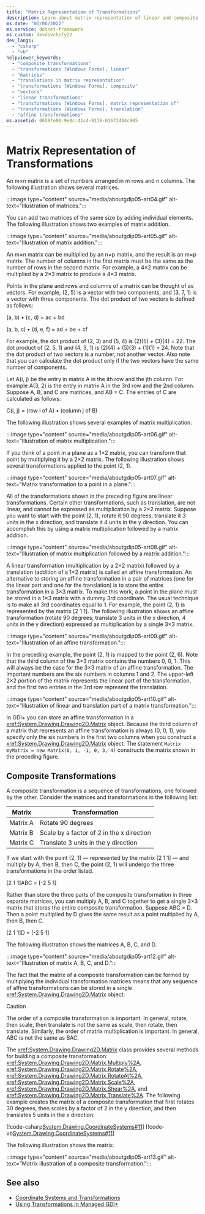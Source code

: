 ```yaml
---
title: "Matrix Representation of Transformations"
description: Learn about matrix representation of linear and composite transformations.
ms.date: "01/06/2022"
ms.service: dotnet-framework
ms.custom: devdivchpfy22
dev_langs: 
  - "csharp"
  - "vb"
helpviewer_keywords: 
  - "composite transformations"
  - "transformations [Windows Forms], linear"
  - "matrices"
  - "translations in matrix representation"
  - "transformations [Windows Forms], composite"
  - "vectors"
  - "linear transformations"
  - "transformations [Windows Forms], matrix representation of"
  - "transformations [Windows Forms], translation"
  - "affine transformations"
ms.assetid: 0659fe00-9e0c-41c4-9118-016f2404c905
---
```

# Matrix Representation of Transformations

An m×n matrix is a set of numbers arranged in m rows and n columns. The following illustration shows several matrices.  

:::image type="content" source="media/aboutgdip05-art04.gif" alt-text="Illustration of matrices.":::

 You can add two matrices of the same size by adding individual elements. The following illustration shows two examples of matrix addition.  
  
:::image type="content" source="media/aboutgdip05-art05.gif" alt-text="Illustration of matrix addition.":::

 An m×n matrix can be multiplied by an n×p matrix, and the result is an m×p matrix. The number of columns in the first matrix must be the same as the number of rows in the second matrix. For example, a 4×2 matrix can be multiplied by a 2×3 matrix to produce a 4×3 matrix.  
  
 Points in the plane and rows and columns of a matrix can be thought of as vectors. For example, (2, 5) is a vector with two components, and (3, 7, 1) is a vector with three components. The dot product of two vectors is defined as follows:  
  
 (a, b) • (c, d) = ac + bd  
  
 (a, b, c) • (d, e, f) = ad + be + cf  
  
 For example, the dot product of (2, 3) and (5, 4) is (2)(5) + (3)(4) = 22. The dot product of (2, 5, 1) and (4, 3, 1) is (2)(4) + (5)(3) + (1)(1) = 24. Note that the dot product of two vectors is a number, not another vector. Also note that you can calculate the dot product only if the two vectors have the same number of components.  
  
 Let A(i, j) be the entry in matrix A in the ith row and the jth column. For example A(3, 2) is the entry in matrix A in the 3rd row and the 2nd column. Suppose A, B, and C are matrices, and AB = C. The entries of C are calculated as follows:  
  
 C(i, j) = (row i of A) • (column j of B)  
  
 The following illustration shows several examples of matrix multiplication.  
  
:::image type="content" source="media/aboutgdip05-art06.gif" alt-text="Illustration of matrix multiplication.":::

 If you think of a point in a plane as a 1×2 matrix, you can transform that point by multiplying it by a 2×2 matrix. The following illustration shows several transformations applied to the point (2, 1).  
  
:::image type="content" source="media/aboutgdip05-art07.gif" alt-text="Matrix transformation to a point in a plane.":::

 All of the transformations shown in the preceding figure are linear transformations. Certain other transformations, such as translation, are not linear, and cannot be expressed as multiplication by a 2×2 matrix. Suppose you want to start with the point (2, 1), rotate it 90 degrees, translate it 3 units in the x direction, and translate it 4 units in the y direction. You can accomplish this by using a matrix multiplication followed by a matrix addition.  

:::image type="content" source="media/aboutgdip05-art08.gif" alt-text="Illustration of matrix multiplication followed by a matrix addition.":::

 A linear transformation (multiplication by a 2×2 matrix) followed by a translation (addition of a 1×2 matrix) is called an affine transformation. An alternative to storing an affine transformation in a pair of matrices (one for the linear part and one for the translation) is to store the entire transformation in a 3×3 matrix. To make this work, a point in the plane must be stored in a 1×3 matrix with a dummy 3rd coordinate. The usual technique is to make all 3rd coordinates equal to 1. For example, the point (2, 1) is represented by the matrix [2 1 1]. The following illustration shows an affine transformation (rotate 90 degrees; translate 3 units in the x direction, 4 units in the y direction) expressed as multiplication by a single 3×3 matrix.  

:::image type="content" source="media/aboutgdip05-art09.gif" alt-text="Illustration of an affine transformation.":::
  
 In the preceding example, the point (2, 1) is mapped to the point (2, 6). Note that the third column of the 3×3 matrix contains the numbers 0, 0, 1. This will always be the case for the 3×3 matrix of an affine transformation. The important numbers are the six numbers in columns 1 and 2. The upper-left 2×2 portion of the matrix represents the linear part of the transformation, and the first two entries in the 3rd row represent the translation.  

:::image type="content" source="media/aboutgdip05-art10.gif" alt-text="Illustration of linear and translation part of a matrix transformation.":::
  
 In GDI+ you can store an affine transformation in a <xref:System.Drawing.Drawing2D.Matrix> object. Because the third column of a matrix that represents an affine transformation is always (0, 0, 1), you specify only the six numbers in the first two columns when you construct a <xref:System.Drawing.Drawing2D.Matrix> object. The statement `Matrix myMatrix = new Matrix(0, 1, -1, 0, 3, 4)` constructs the matrix shown in the preceding figure.  
  
## Composite Transformations  

 A composite transformation is a sequence of transformations, one followed by the other. Consider the matrices and transformations in the following list:  
  
| Matrix | Transformation |  
|----------|----------------|  
|Matrix A|Rotate 90 degrees|  
|Matrix B|Scale by a factor of 2 in the x direction|  
|Matrix C|Translate 3 units in the y direction|  
  
 If we start with the point (2, 1) — represented by the matrix [2 1 1] — and multiply by A, then B, then C, the point (2, 1) will undergo the three transformations in the order listed.  
  
 [2 1 1]ABC = [-2 5 1]  
  
 Rather than store the three parts of the composite transformation in three separate matrices, you can multiply A, B, and C together to get a single 3×3 matrix that stores the entire composite transformation. Suppose ABC = D. Then a point multiplied by D gives the same result as a point multiplied by A, then B, then C.  
  
 [2 1 1]D = [-2 5 1]  
  
 The following illustration shows the matrices A, B, C, and D.  

:::image type="content" source="media/aboutgdip05-art12.gif" alt-text="Illustration of matrix A, B, C, and D.":::
  
 The fact that the matrix of a composite transformation can be formed by multiplying the individual transformation matrices means that any sequence of affine transformations can be stored in a single <xref:System.Drawing.Drawing2D.Matrix> object.  
  
> [!CAUTION]
> The order of a composite transformation is important. In general, rotate, then scale, then translate is not the same as scale, then rotate, then translate. Similarly, the order of matrix multiplication is important. In general, ABC is not the same as BAC.  
  
 The <xref:System.Drawing.Drawing2D.Matrix> class provides several methods for building a composite transformation: <xref:System.Drawing.Drawing2D.Matrix.Multiply%2A>, <xref:System.Drawing.Drawing2D.Matrix.Rotate%2A>, <xref:System.Drawing.Drawing2D.Matrix.RotateAt%2A>, <xref:System.Drawing.Drawing2D.Matrix.Scale%2A>, <xref:System.Drawing.Drawing2D.Matrix.Shear%2A>, and <xref:System.Drawing.Drawing2D.Matrix.Translate%2A>. The following example creates the matrix of a composite transformation that first rotates 30 degrees, then scales by a factor of 2 in the y direction, and then translates 5 units in the x direction:  
  
 [!code-csharp[System.Drawing.CoordinateSystems#11](~/samples/snippets/csharp/VS_Snippets_Winforms/System.Drawing.CoordinateSystems/CS/Class1.cs#11)]
 [!code-vb[System.Drawing.CoordinateSystems#11](~/samples/snippets/visualbasic/VS_Snippets_Winforms/System.Drawing.CoordinateSystems/VB/Class1.vb#11)]  
  
 The following illustration shows the matrix.  

:::image type="content" source="media/aboutgdip05-art13.gif" alt-text="Matrix illustration of a composite transformation.":::
  
## See also

- [Coordinate Systems and Transformations](coordinate-systems-and-transformations.md)
- [Using Transformations in Managed GDI+](using-transformations-in-managed-gdi.md)
